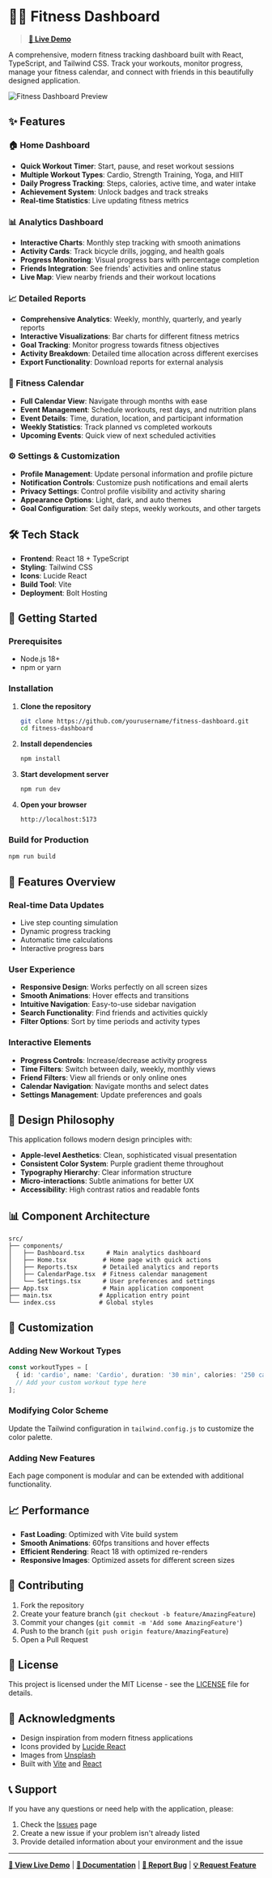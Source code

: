 # 🏋️‍♂️ Fitness Dashboard

> **[🚀 Live Demo](https://fitness-dashboard-re-ap5m.bolt.host)**

A comprehensive, modern fitness tracking dashboard built with React, TypeScript, and Tailwind CSS. Track your workouts, monitor progress, manage your fitness calendar, and connect with friends in this beautifully designed application.

![Fitness Dashboard Preview](https://images.unsplash.com/photo-1571019613454-1cb2f99b2d8b?ixlib=rb-4.0.3&ixid=M3wxMjA3fDB8MHxwaG90by1wYWdlfHx8fGVufDB8fHx8fA%3D%3D&auto=format&fit=crop&w=2070&q=80)

## ✨ Features

### 🏠 Home Dashboard
- **Quick Workout Timer**: Start, pause, and reset workout sessions
- **Multiple Workout Types**: Cardio, Strength Training, Yoga, and HIIT
- **Daily Progress Tracking**: Steps, calories, active time, and water intake
- **Achievement System**: Unlock badges and track streaks
- **Real-time Statistics**: Live updating fitness metrics

### 📊 Analytics Dashboard
- **Interactive Charts**: Monthly step tracking with smooth animations
- **Activity Cards**: Track bicycle drills, jogging, and health goals
- **Progress Monitoring**: Visual progress bars with percentage completion
- **Friends Integration**: See friends' activities and online status
- **Live Map**: View nearby friends and their workout locations

### 📈 Detailed Reports
- **Comprehensive Analytics**: Weekly, monthly, quarterly, and yearly reports
- **Interactive Visualizations**: Bar charts for different fitness metrics
- **Goal Tracking**: Monitor progress towards fitness objectives
- **Activity Breakdown**: Detailed time allocation across different exercises
- **Export Functionality**: Download reports for external analysis

### 📅 Fitness Calendar
- **Full Calendar View**: Navigate through months with ease
- **Event Management**: Schedule workouts, rest days, and nutrition plans
- **Event Details**: Time, duration, location, and participant information
- **Weekly Statistics**: Track planned vs completed workouts
- **Upcoming Events**: Quick view of next scheduled activities

### ⚙️ Settings & Customization
- **Profile Management**: Update personal information and profile picture
- **Notification Controls**: Customize push notifications and email alerts
- **Privacy Settings**: Control profile visibility and activity sharing
- **Appearance Options**: Light, dark, and auto themes
- **Goal Configuration**: Set daily steps, weekly workouts, and other targets

## 🛠️ Tech Stack

- **Frontend**: React 18 + TypeScript
- **Styling**: Tailwind CSS
- **Icons**: Lucide React
- **Build Tool**: Vite
- **Deployment**: Bolt Hosting

## 🚀 Getting Started

### Prerequisites
- Node.js 18+ 
- npm or yarn

### Installation

1. **Clone the repository**
   ```bash
   git clone https://github.com/yourusername/fitness-dashboard.git
   cd fitness-dashboard
   ```

2. **Install dependencies**
   ```bash
   npm install
   ```

3. **Start development server**
   ```bash
   npm run dev
   ```

4. **Open your browser**
   ```
   http://localhost:5173
   ```

### Build for Production

```bash
npm run build
```

## 📱 Features Overview

### Real-time Data Updates
- Live step counting simulation
- Dynamic progress tracking
- Automatic time calculations
- Interactive progress bars

### User Experience
- **Responsive Design**: Works perfectly on all screen sizes
- **Smooth Animations**: Hover effects and transitions
- **Intuitive Navigation**: Easy-to-use sidebar navigation
- **Search Functionality**: Find friends and activities quickly
- **Filter Options**: Sort by time periods and activity types

### Interactive Elements
- **Progress Controls**: Increase/decrease activity progress
- **Time Filters**: Switch between daily, weekly, monthly views
- **Friend Filters**: View all friends or only online ones
- **Calendar Navigation**: Navigate months and select dates
- **Settings Management**: Update preferences and goals

## 🎨 Design Philosophy

This application follows modern design principles with:

- **Apple-level Aesthetics**: Clean, sophisticated visual presentation
- **Consistent Color System**: Purple gradient theme throughout
- **Typography Hierarchy**: Clear information structure
- **Micro-interactions**: Subtle animations for better UX
- **Accessibility**: High contrast ratios and readable fonts

## 📊 Component Architecture

```
src/
├── components/
│   ├── Dashboard.tsx      # Main analytics dashboard
│   ├── Home.tsx          # Home page with quick actions
│   ├── Reports.tsx       # Detailed analytics and reports
│   ├── CalendarPage.tsx  # Fitness calendar management
│   └── Settings.tsx      # User preferences and settings
├── App.tsx               # Main application component
├── main.tsx             # Application entry point
└── index.css            # Global styles
```

## 🔧 Customization

### Adding New Workout Types
```typescript
const workoutTypes = [
  { id: 'cardio', name: 'Cardio', duration: '30 min', calories: '250 cal', icon: '🏃‍♂️' },
  // Add your custom workout type here
];
```

### Modifying Color Scheme
Update the Tailwind configuration in `tailwind.config.js` to customize the color palette.

### Adding New Features
Each page component is modular and can be extended with additional functionality.

## 📈 Performance

- **Fast Loading**: Optimized with Vite build system
- **Smooth Animations**: 60fps transitions and hover effects
- **Efficient Rendering**: React 18 with optimized re-renders
- **Responsive Images**: Optimized assets for different screen sizes

## 🤝 Contributing

1. Fork the repository
2. Create your feature branch (`git checkout -b feature/AmazingFeature`)
3. Commit your changes (`git commit -m 'Add some AmazingFeature'`)
4. Push to the branch (`git push origin feature/AmazingFeature`)
5. Open a Pull Request

## 📄 License

This project is licensed under the MIT License - see the [LICENSE](LICENSE) file for details.

## 🙏 Acknowledgments

- Design inspiration from modern fitness applications
- Icons provided by [Lucide React](https://lucide.dev/)
- Images from [Unsplash](https://unsplash.com/)
- Built with [Vite](https://vitejs.dev/) and [React](https://reactjs.org/)

## 📞 Support

If you have any questions or need help with the application, please:

1. Check the [Issues](https://github.com/yourusername/fitness-dashboard/issues) page
2. Create a new issue if your problem isn't already listed
3. Provide detailed information about your environment and the issue

---

**[🚀 View Live Demo](https://fitness-dashboard-re-ap5m.bolt.host)** | **[📖 Documentation](#)** | **[🐛 Report Bug](#)** | **[💡 Request Feature](#)**